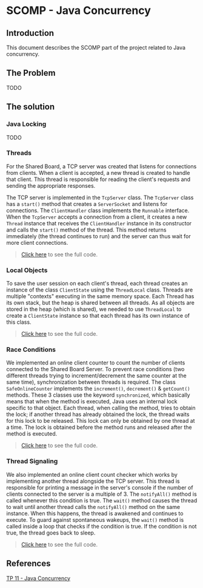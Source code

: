 # SCOMP - Java Concurrency

## Introduction

This document describes the SCOMP part of the project related to Java concurrency.

## The Problem

TODO

## The solution

### Java Locking

TODO

### Threads

For the Shared Board, a TCP server was created that listens for connections from clients. When a client is accepted, a new thread is created to handle that client. This thread is responsible for reading the client's requests and sending the appropriate responses.

The TCP server is implemented in the `TcpServer` class. The `TcpServer` class has a `start()` method that creates a `ServerSocket` and listens for connections. The `ClientHandler` class implements the `Runnable` interface. When the `TcpServer` accepts a connection from a client, it creates a new `Thread` instance that receives the `ClientHandler` instance in its constructor and calls the `start()` method of the thread. This method returns immediately (the thread continues to run) and the server can thus wait for more client connections.

> [Click here](/ecourse.common.board/src/main/java/eapli/ecourse/common/board/TcpServer.java) to see the full code.

### Local Objects

To save the user session on each client's thread, each thread creates an instance of the class `ClientState` using the `ThreadLocal` class. Threads are multiple "contexts" executing in the same memory space. Each Thread has its own stack, but the heap is shared between all threads. As all objects are stored in the heap (which is shared), we needed to use `ThreadLocal` to create a `ClientState` instance so that each thread has its own instance of this class.

> [Click here](/ecourse.daemon.board/src/main/java/eapli/ecourse/daemon/board/clientstate/ClientState.java) to see the full code.

### Race Conditions

We implemented an online client counter to count the number of clients connected to the Shared Board Server. To prevent race conditions (two different threads trying to increment/decrement the same counter at the same time), synchronization between threads is required. The class `SafeOnlineCounter` implements the `increment()`, `decrement()` & `getCount()` methods. These 3 classes use the keyword `synchronized`, which basically means that when the method is executed, Java uses an internal lock specific to that object. Each thread, when calling the method, tries to obtain the lock; if another thread has already obtained the lock, the thread waits for this lock to be released. This lock can only be obtained by one thread at a time. The lock is obtained before the method runs and released after the method is executed.

> [Click here](/ecourse.common.board/src/main/java/eapli/ecourse/common/board/SafeOnlineCounter.java) to see the full code.

### Thread Signaling

We also implemented an online client count checker which works by implementing another thread alongside the TCP server. This thread is responsible for printing a message in the server's console if the number of clients connected to the server is a multiple of 3. The `notifyAll()` method is called whenever this condition is true. The `wait()` method causes the thread to wait until another thread calls the `notifyAll()` method on the same instance. When this happens, the thread is awakened and continues to execute. To guard against spontaneous wakeups, the `wait()` method is called inside a loop that checks if the condition is true. If the condition is not true, the thread goes back to sleep.

> [Click here](/ecourse.common.board/src/main/java/eapli/ecourse/common/board/OnlineSafeShared.java) to see the full code.

## References

[TP 11 - Java Concurrency](https://moodle.isep.ipp.pt/pluginfile.php/280091/mod_resource/content/3/Java%20Concurrency.pdf)
